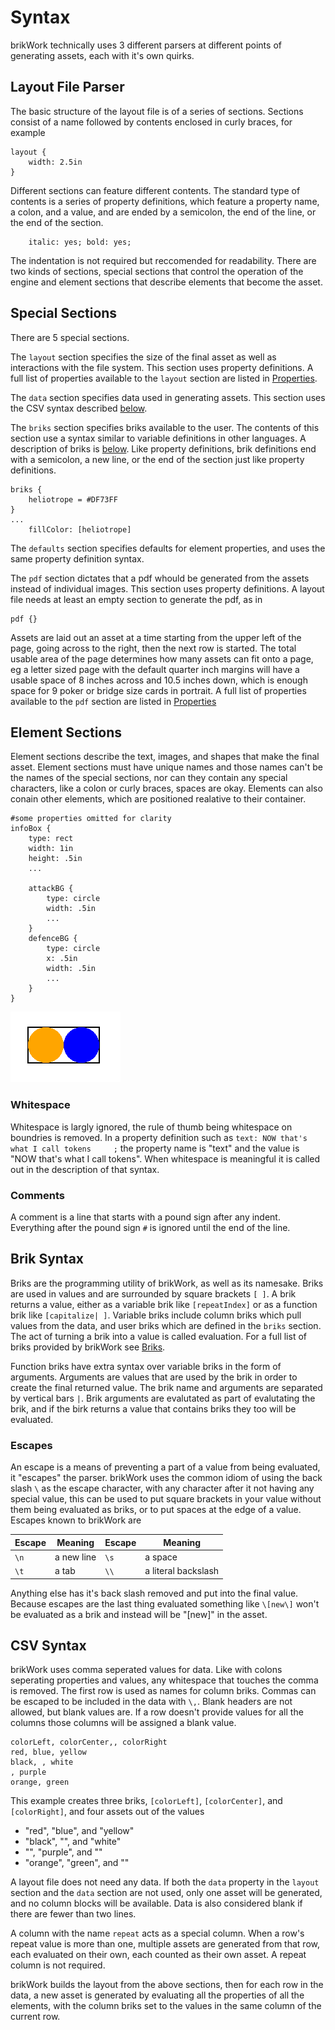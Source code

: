 # Syntax
brikWork technically uses 3 different parsers at different points of generating assets, each with it's own quirks.

## Layout File Parser

The basic structure of the layout file is of a series of sections. Sections consist of a name followed by contents enclosed in curly braces, for example
```
layout {
    width: 2.5in
}
```
Different sections can feature different contents. The standard type of contents is a series of property definitions, which feature a property name, a colon, and a value, and are ended by a semicolon, the end of the line, or the end of the section.
```
    italic: yes; bold: yes;
```
The indentation is not required but reccomended for readability. There are two kinds of sections, special sections that control the operation of the engine and element sections that describe elements that become the asset.

## Special Sections

There are 5 special sections.

The `layout` section specifies the size of the final asset as well as interactions with the file system. This section uses property definitions. A full list of properties available to the `layout` section are listed in [Properties](../Properties/).

The `data` section specifies data used in generating assets. This section uses the CSV syntax described [below](#csv-syntax).

The `briks` section specifies briks available to the user. The contents of this section use a syntax similar to variable definitions in other languages. A description of briks is [below](#brik-syntax). Like property definitions, brik definitions end with a semicolon, a new line, or the end of the section just like property definitions.
```
briks {
    heliotrope = #DF73FF
}
...
    fillColor: [heliotrope]
```

The `defaults` section specifies defaults for element properties, and uses the same property definition syntax.

The `pdf` section dictates that a pdf whould be generated from the assets instead of individual images. This section uses property definitions. A layout file needs at least an empty section to generate the pdf, as in

    pdf {}

Assets are laid out an asset at a time starting from the upper left of the page, going across to the right, then the next row is started. The total usable area of the page determines how many assets can fit onto a page, eg a letter sized page with the default quarter inch margins will have a usable space of 8 inches across and 10.5 inches down, which is enough space for 9 poker or bridge size cards in portrait. A full list of properties available to the `pdf` section are listed in [Properties](../Properties/)

## Element Sections

Element sections describe the text, images, and shapes that make the final asset. Element sections must have unique names and those names can't be the names of the special sections, nor can they contain any special characters, like a colon or curly braces, spaces are okay. Elements can also conain other elements, which are positioned realative to their container.
```
#some properties omitted for clarity
infoBox {
    type: rect
    width: 1in
    height: .5in
    ...

    attackBG {
        type: circle
        width: .5in
        ...
    }
    defenceBG {
        type: circle
        x: .5in
        width: .5in
        ...
    }
}
```
![Container Example](img/containerExScreenshot.png)

### Whitespace

Whitespace is largly ignored, the rule of thumb being whitespace on boundries is removed. In a property definition such as `text: NOW that's what I call tokens     ;` the property name is "text" and the value is "NOW that's what I call tokens". When whitespace is meaningful it is called out in the description of that syntax.

### Comments

A comment is a line that starts with a pound sign after any indent. Everything after the pound sign `#` is ignored until the end of the line.

## Brik Syntax

Briks are the programming utility of brikWork, as well as its namesake. Briks are used in values and are surrounded by square brackets `[ ]`. A brik returns a value, either as a variable brik like `[repeatIndex]` or as a function brik like `[capitalize| ]`. Variable briks include column briks which pull values from the data, and user briks  which are defined in the `briks` section. The act of turning a brik into a value is called evaluation. For a full list of briks provided by brikWork see [Briks](../Briks/).

Function briks have extra syntax over variable briks in the form of arguments. Arguments are values that are used by the brik in order to create the final returned value. The brik name and arguments are separated by vertical bars `|`. Brik arguments are evalutated as part of evalutating the brik, and if the birk returns a value that contains briks they too will be evaluated.

### Escapes

An escape is a means of preventing a part of a value from being evaluated, it "escapes" the parser. brikWork uses the common idiom of using the back slash `\` as the escape character, with any character after it not having any special value, this can be used to put square brackets in your value without them being evaluated as briks, or to put spaces at the edge of a value. Escapes known to brikWork are

Escape | Meaning | Escape | Meaning
------ | ------- | ------ | -------
`\n` | a new line | `\s` | a space
`\t` | a tab | `\\` | a literal backslash

Anything else has it's back slash removed and put into the final value. Because escapes are the last thing evaluated something like `\[new\]` won't be evaluated as a brik and instead will be "[new]" in the asset.

## CSV Syntax

brikWork uses comma seperated values for data. Like with colons seperating properties and values, any whitespace that touches the comma is removed. The first row is used as names for column briks. Commas can be escaped to be included in the data with `\,`. Blank headers are not allowed, but blank values are. If a row doesn't provide values for all the columns those columns will be assigned a blank value.

    colorLeft, colorCenter,, colorRight
    red, blue, yellow
    black, , white
    , purple
    orange, green
This example creates three briks, `[colorLeft]`, `[colorCenter]`, and `[colorRight]`, and four assets out of the values

 - "red", "blue", and "yellow"
 - "black",  "", and "white"
 - "",  "purple", and ""
 - "orange",  "green", and ""


A layout file does not need any data. If both the `data` property in the `layout` section and the `data` section are not used, only one asset will be generated, and no column blocks will be available. Data is also considered blank if there are fewer than two lines.

A column with the name `repeat` acts as a special column. When a row's repeat value is more than one, multiple assets are generated from that row, each evaluated on their own, each counted as their own asset. A repeat column is not required.

brikWork builds the layout from the above sections, then for each row in the data, a new asset is generated by evaluating all the properties of all the elements, with the column briks set to the values in the same column of the current row.
